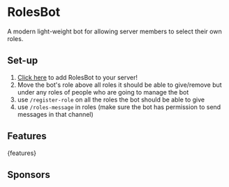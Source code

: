 # RolesBot
A modern light-weight bot for allowing server members to select their own roles.

## Set-up
1. [Click here](https://discord.com/api/oauth2/authorize?client_id=962118195299356722&permissions=2415921152&scope=bot%20applications.commands) to add RolesBot to your server!
2. Move the bot's role above all roles it should be able to give/remove but under any roles of people who are going to manage the bot
3. use `/register-role` on all the roles the bot should be able to give
4. use `/roles-message` in roles (make sure the bot has permission to send messages in that channel)

## Features
{features}

## Sponsors
<!-- sponsors --><!-- sponsors -->
